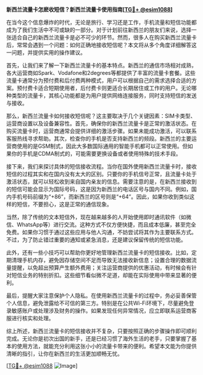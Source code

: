 **新西兰流量卡怎麽收短信？新西兰流量卡使用指南[[TG💪+ @esim1088](https://t.me/s/esim1088)]**

在当今这个信息爆炸的时代，无论是旅行、学习还是工作，手机流量和短信功能都成为了我们生活中不可或缺的一部分。对于计划前往新西兰的朋友们来说，选择一张适合自己的新西兰流量卡是必不可少的环节。然而，很多人在购买新西兰流量卡后，常常会遇到一个问题：如何正确地接收短信呢？本文将从多个角度详细解答这一问题，并提供实用的操作建议。

首先，让我们来了解一下新西兰流量卡的基本特点。新西兰的通信市场相对成熟，各大运营商如Spark、Vodafone和2degrees等都提供了丰富的流量卡套餐。这些流量卡通常分为预付费和后付费两种模式，用户可以根据自己的需求选择合适的方案。预付费卡适合短期使用者，后付费卡则更适合长期居住或工作的用户。无论哪种类型的流量卡，其核心功能都是为用户提供网络连接服务，同时支持短信的发送与接收。

那么，新西兰流量卡如何接收短信呢？这主要取决于几个关键因素：SIM卡类型、运营商设置以及设备兼容性。首先，确保你的新西兰流量卡是正常的激活状态。在购买流量卡时，运营商通常会提供详细的激活步骤。如果未能成功激活，可以联系客服热线寻求帮助。其次，检查你的手机是否支持新西兰的频段。新西兰的主要运营商使用的是GSM制式，因此大多数国际通用的智能手机都可以正常使用。但如果你的手机是CDMA制式的，可能需要更换设备或者使用特殊的技术手段。

接下来，我们来探讨具体的短信接收流程。当你在国外使用新西兰流量卡时，接收短信的过程其实和在国内没有太大的区别。只要你的手机信号正常，且流量卡处于激活状态，就可以轻松收到来自国内亲友的信息。需要注意的是，在新西兰接收到的短信可能会显示为国际号码，这是因为新西兰的电话区号与国内不同。例如，国内手机号码前缀为“+86”，而新西兰的区号则是“+64”。因此，如果你收到类似这样的短信，不要担心，这是正常的通信现象。

当然，除了传统的文本短信外，现在越来越多的人开始使用即时通讯软件（如微信、WhatsApp等）进行交流。这种方式不仅方便快捷，而且成本低廉，甚至完全免费。如果你习惯于通过这些应用与他人沟通，不妨尝试将其作为主要联系方式。不过，为了防止错过重要的通知或紧急消息，还是建议保留传统的短信功能。

此外，还有一些小技巧可以帮助你更好地管理新西兰流量卡的短信接收。比如，定期清理手机内存，避免因存储空间不足而导致无法接收新信息；设置合理的数据流量提醒，以免超出预算产生额外费用；关注运营商提供的优惠活动，有时候会有针对短信业务的特别折扣。这些细节看似微不足道，却能在实际使用中带来显著的便利。

最后，提醒大家注意保护个人隐私。在使用新西兰流量卡的过程中，务必妥善保管个人信息，避免泄露给不可信的第三方。特别是在公共Wi-Fi环境下，尽量避免登录敏感账户或处理涉及财务的操作。如果发现任何异常情况，应立即联系运营商客服进行核实和处理。

综上所述，新西兰流量卡的短信接收并不复杂，只要按照正确的步骤操作即可顺利完成。无论你是初次出国的新手，还是已经习惯了海外生活的老手，只要掌握了基本的使用方法，就能充分利用这张小小的流量卡带来的便利。希望本文能为你提供清晰的指引，让你在新西兰的生活更加顺畅无忧。

[[TG💪+ @esim1088](https://t.me/s/esim1088) ![Image](https://i.postimg.cc/4NQfJmqS/Snipaste-2025-05-13-00-14-12.png)]